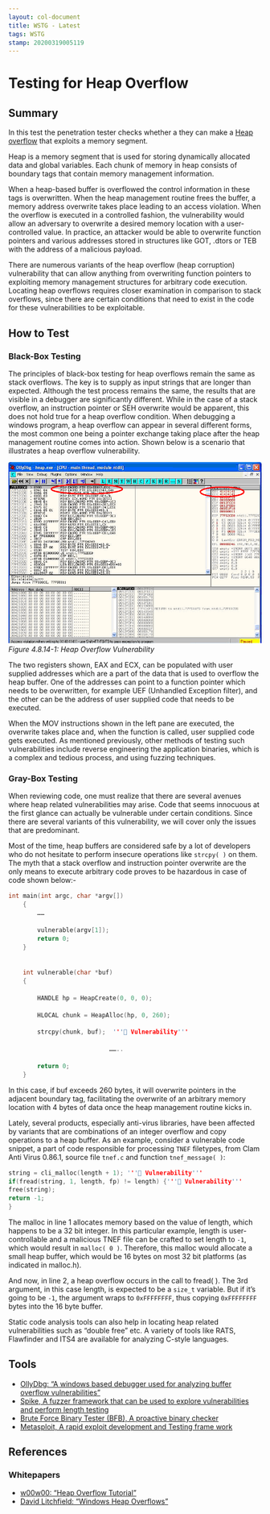 ```yaml
---
layout: col-document
title: WSTG - Latest
tags: WSTG
stamp: 20200319005119
---
```

# Testing for Heap Overflow

## Summary

In this test the penetration tester checks whether a they can make a [Heap overflow](https://wiki.owasp.org/index.php/Buffer_Overflows#Heap_Overflow) that exploits a memory segment.

Heap is a memory segment that is used for storing dynamically allocated data and global variables. Each chunk of memory in heap consists of boundary tags that contain memory management information.

When a heap-based buffer is overflowed the control information in these tags is overwritten. When the heap management routine frees the buffer, a memory address overwrite takes place leading to an access violation. When the overflow is executed in a controlled fashion, the vulnerability would allow an adversary to overwrite a desired memory location with a user-controlled value. In practice, an attacker would be able to overwrite function pointers and various addresses stored in structures like GOT, .dtors or TEB with the address of a malicious payload.

There are numerous variants of the heap overflow (heap corruption) vulnerability that can allow anything from overwriting function pointers to exploiting memory management structures for arbitrary code execution. Locating heap overflows requires closer examination in comparison to stack overflows, since there are certain conditions that need to exist in the code for these vulnerabilities to be exploitable.

## How to Test

### Black-Box Testing

The principles of black-box testing for heap overflows remain the same as stack overflows. The key is to supply as input strings that are longer than expected. Although the test process remains the same, the results that are visible in a debugger are significantly different. While in the case of a stack overflow, an instruction pointer or SEH overwrite would be apparent, this does not hold true for a heap overflow condition. When debugging a windows program, a heap overflow can appear in several different forms, the most common one being a pointer exchange taking place after the heap management routine comes into action. Shown below is a scenario that illustrates a heap overflow vulnerability.

![Heap Overflow Vulnerability](images/Heap_overflow_vulnerability.gif)\
*Figure 4.8.14-1: Heap Overflow Vulnerability*

The two registers shown, EAX and ECX, can be populated with user supplied addresses which are a part of the data that is used to overflow the heap buffer. One of the addresses can point to a function pointer which needs to be overwritten, for example UEF (Unhandled Exception filter), and the other can be the address of user supplied code that needs to be executed.

When the MOV instructions shown in the left pane are executed, the overwrite takes place and, when the function is called, user supplied code gets executed. As mentioned previously, other methods of testing such vulnerabilities include reverse engineering the application binaries, which is a complex and tedious process, and using fuzzing techniques.

### Gray-Box Testing

When reviewing code, one must realize that there are several avenues where heap related vulnerabilities may arise. Code that seems innocuous at the first glance can actually be vulnerable under certain conditions. Since there are several variants of this vulnerability, we will cover only the issues that are predominant.

Most of the time, heap buffers are considered safe by a lot of developers who do not hesitate to perform insecure operations like `strcpy( )` on them. The myth that a stack overflow and instruction pointer overwrite are the only means to execute arbitrary code proves to be hazardous in case of code shown below:-

```c
int main(int argc, char *argv[])
    {
        ……

        vulnerable(argv[1]);
        return 0;
    }


    int vulnerable(char *buf)
    {

        HANDLE hp = HeapCreate(0, 0, 0);

        HLOCAL chunk = HeapAlloc(hp, 0, 260);

        strcpy(chunk, buf);  ''' Vulnerability'''

                            ……..

        return 0;
    }
```

In this case, if buf exceeds 260 bytes, it will overwrite pointers in the adjacent boundary tag, facilitating the overwrite of an arbitrary memory location with 4 bytes of data once the heap management routine kicks in.

Lately, several products, especially anti-virus libraries, have been affected by variants that are combinations of an integer overflow and copy operations to a heap buffer. As an example, consider a vulnerable code snippet, a part of code responsible for processing `TNEF` filetypes, from Clam Anti Virus 0.86.1, source file `tnef.c` and function `tnef_message( )`:

```c
string = cli_malloc(length + 1); ''' Vulnerability'''
if(fread(string, 1, length, fp) != length) {''' Vulnerability'''
free(string);
return -1;
}
```

The malloc in line 1 allocates memory based on the value of length, which happens to be a 32 bit integer. In this particular example, length is user-controllable and a malicious TNEF file can be crafted to set length to `-1`, which would result in `malloc( 0 )`. Therefore, this malloc would allocate a small heap buffer, which would be 16 bytes on most 32 bit platforms (as indicated in malloc.h).

And now, in line 2, a heap overflow occurs in the call to fread( ). The 3rd argument, in this case length, is expected to be a `size_t` variable. But if it’s going to be `-1`, the argument wraps to `0xFFFFFFFF`, thus copying `0xFFFFFFFF` bytes into the 16 byte buffer.

Static code analysis tools can also help in locating heap related vulnerabilities such as “double free” etc. A variety of tools like RATS, Flawfinder and ITS4 are available for analyzing C-style languages.

## Tools

- [OllyDbg: “A windows based debugger used for analyzing buffer overflow vulnerabilities”](http://www.ollydbg.de)
- [Spike, A fuzzer framework that can be used to explore vulnerabilities and perform length testing](https://www.immunitysec.com/downloads/SPIKE2.9.tgz)
- [Brute Force Binary Tester (BFB), A proactive binary checker](http://bfbtester.sourceforge.net)
- [Metasploit, A rapid exploit development and Testing frame work](https://www.metasploit.com)

## References

### Whitepapers

- [w00w00: “Heap Overflow Tutorial”](https://www.cgsecurity.org/exploit/heaptut.txt)
- [David Litchfield: “Windows Heap Overflows”](https://www.blackhat.com/presentations/win-usa-04/bh-win-04-litchfield/bh-win-04-litchfield.ppt)
